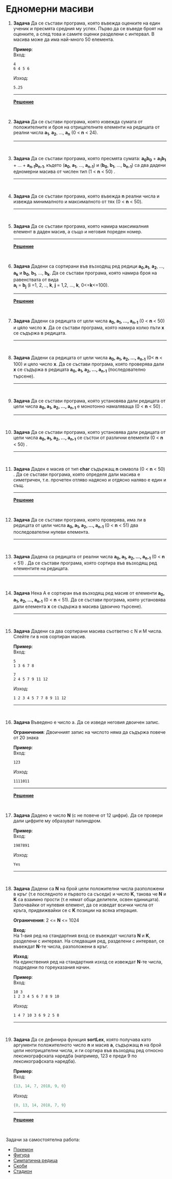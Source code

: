 # Едномерни масиви

1. **Задача** Да се състави програма, която въвежда оценките на един ученик и пресмята средния му успех. Първо да се въведе броят на оценките, а след това и самите оценки разделени с интервал. В масива може да има най-много 50 елемента.

	**Пример**:<br>
	Вход:
	```text
	4
	6 4 5 6
	```
	Изход:
	```text
	5.25
	```
	---
	**[Решение](../solutions/arrays/task01.cpp)**
<br>

2. **Задача** Да се състави програма, която извежда сумата от положителните и броя на отрицателните елементи на редицата от реални числа **а<sub>1</sub>**, **а<sub>2</sub>**, …, **а<sub>n</sub>** (0 < **n** < 24).

	---

<br>

3. **Задача** Да се състави програма, която пресмята сумата: **a<sub>0</sub>b<sub>0</sub>** + **a<sub>1</sub>b<sub>1</sub>** + … + **a<sub>n-1</sub>b<sub>n-1</sub>**, където (**а<sub>0</sub>**, **а<sub>1</sub>**, …, **а<sub>n-1</sub>**)  и (**b<sub>0</sub>**, **b<sub>1</sub>**, …, **b<sub>n-1</sub>**) са два дадени едномерни масива от числен тип (1 < **n** < 50) .

	---

<br>

4. **Задача** Да се състави програма, която въвежда **n** реални числа и извежда минималното и максималното от тях (0 < **n** < 50).

	---

<br>

5. **Задача** Да се състави програма, която намира максималния елемент в даден масив, а също и неговия пореден номер.

	---

	**[Решение](../solutions/arrays/task05.cpp)**

<br>

6. **Задача** Дадени са сортирани във възходящ ред редици  **а<sub>0</sub>**,**а<sub>1</sub>**, **а<sub>2</sub>**, …, **а<sub>k</sub>**  и **b<sub>0</sub>**, **b<sub>1</sub>**, …, **b<sub>k</sub>**. Да се състави програма, която намира броя на равенствата от вида <br> **a<sub>i</sub>** = **b<sub>j</sub>** (**i** =1, 2, .., **k**,  **j** = 1,2, …, **k**, 0<=**k**<=100).

	---
	**[Решение](../solutions/arrays/task06.cpp)**

<br>

7. **Задача** Дадени са редицата от цели числа **а<sub>0</sub>, а<sub>1</sub>, …, а<sub>n-1</sub>** (0 < **n** < 50) и цяло число **х**. Да се състави прог­рама, която намира колко пъти **х** се съдържа в ре­дицата.

	---

<br>

8. **Задача** Дадени са редицата от цели числа **а<sub>0</sub>, а<sub>1</sub>, а<sub>2</sub>, …, а<sub>n-1</sub>** (0< **n** < 100) и цяло число **х**. Да се състави прог­рама, която проверява дали **х** се съдържа в реди­цата **а<sub>0</sub>, а<sub>1</sub>, а<sub>2</sub>, …, а<sub>n-1</sub>** (последователно търсене).

	---

<br>

9. **Задача** Да се състави програма, която установява дали редицата от цели числа **а<sub>0</sub>, а<sub>1</sub>, а<sub>2</sub>, …, а<sub>n-1</sub>**  е монотонно намаляваща (0 < **n** < 50) .

	---

<br>

10. **Задача** Да се състави програма, която установява дали редицата от цели числа **а<sub>0</sub>, а<sub>1</sub>, а<sub>2</sub>, …, а<sub>n-1</sub>** се състои от различни елементи (0 < **n** < 50) .

	---

<br>

11. **Задача** Даден е масив от тип **char** съдържащ **n** символа (0 < **n** < 50) . Да се състави програма, която определя дали масива е симетричен, т.е. прочетен отляво надясно и отдясно наляво е един и същ.

	---

	**[Решение](../solutions/arrays/task11.cpp)**

<br>

12. **Задача** Да се състави програма, която проверява, има ли в редицата от цели числа **а<sub>0</sub>, а<sub>1</sub>, а<sub>2</sub>, …, а<sub>n-1</sub>** (0 < **n** < 51) два последователни нулеви елемента.

	---

<br>

13. **Задача** Дадена са редицата от реални числа  **а<sub>0</sub>, а<sub>1</sub>, а<sub>2</sub>, …, а<sub>n-1</sub>** (0 < **n** < 51)  . Да се състави програма, която сортира във възходящ ред елементите на редицата.

	---

<br>

14. **Задача** Нека А е сортиран във възходящ ред масив от елементи **а<sub>0</sub>, а<sub>1</sub>, а<sub>2</sub>, …, а<sub>n-1</sub>** (0 < **n** < 51). Да се състави програма, която установява дали елемента **х** се съдържа в масива (двоично търсене).

	---

<br>

15. **Задача**  Дадени са два сортирани масива съответно с N и M числа. Слейте ги в нов сортиран масив.

	**Пример**:<br>
	Вход:
    ```text
	5
	1 3 6 7 8

	7
	2 4 5 7 9 11 12
	```
	Изход:
	```text
	1 2 3 4 5 7 7 8 9 11 12
	```
	---

<br>

16. **Задача**  Въведено е число a. Да се изведе неговия двоичен запис.

	**Ограничения**: Двоичният запис на числото няма да съдържа повече от 20 знака

	**Пример**:<br>
	Вход:
    ```text
	123
	```
	Изход:
	```text
	1111011
	```
	---
	**[Решение](../solutions/arrays/task16.cpp)**

<br>

17. **Задача** Дадено е число **N** (с не повече от 12 цифри). Да се провери дали цифрите му образуват палиндром.

	**Пример**:<br>
	Вход:
    ```text
	1987891
	```
	Изход:
	```text
	Yes
	```
	---

<br>

18. **Задача** Дадени са **N** на брой цели положителни числа разположени в кръг (т.е последното и първото са съседи) и число **K**, такова че **N** и **K** са взаимно прости (т.е нямат общи делители, освен единицата). Започвайки от нулевия елемент, да се изведат всички числа от кръга, придвижвайки се с **K** позиции на всяка итерация.

	**Ограничения**: 2 <= **N** <= 1024

    **Вход**:<br>
    На 1-вия ред на стандартния вход се въвеждат числата **N** и **K**, разделени с интервал. На следващия ред, разделени с интервал, се въвеждат **N**-те числа, разположени в кръг.

    **Изход**:<br>
    На единствения ред на стандартния изход се извеждат **N**-те числа, подредени по гореуказания начин.

    **Пример**:<br>
	Вход:
    ```text
    10 3
    1 2 3 4 5 6 7 8 9 10
	```
    Изход:
	```text
    1 4 7 10 3 6 9 2 5 8
	```
	---

<br>

19. **Задача** Да се дефинира функция **sortLex**, която получава като аргументи положителното число **n** и масив **a**, съдържащ **n** на брой цели неотрицателни числа, и ги сортира във възходящ ред относно лексикографската наредба (например, 123 е преди 9 по лексикографската наредба).

	**Пример**:<br>
	Вход:
    ```cpp
	{13, 14, 7, 2018, 9, 0}
	```
	Изход:
	```cpp
	{0, 13, 14, 2018, 7, 9}
	```
	---
	**[Решение](../solutions/arrays/task19.cpp)**

<br>

Задачи за самостоятелна работа:
- [Покемон](http://www.math.bas.bg/infos/files/2010-06-12-E1.pdf "зад. 17 ")
- [Фигура](http://www.math.bas.bg/infos/files/2009-06-14-tasks-E3.pdf "зад 18.")
- [Симпатична редица](http://www.math.bas.bg/infos/files/2009-02-09-tasks-E2.pdf "зад 20.")
- [Скоби](http://www.math.bas.bg/infos/files/2011-06-12-E1.pdf "зад 19.")
- [Стадион](http://www.math.bas.bg/infos/files/2009-02-09-tasks-E3.pdf "зад. 21")
